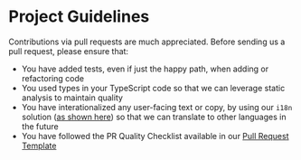 # Project Guidelines

Contributions via pull requests are much appreciated. Before sending us a pull request, please ensure that:

- You have added tests, even if just the happy path, when adding or refactoring code
- You used types in your TypeScript code so that we can leverage static analysis to maintain quality
- You have interationalized any user-facing text or copy, by using our `i18n` solution ([as shown here](https://github.com/aws-samples/pcluster-manager/pull/175/commits/fdc6b77987c87a26f51dbc8da5d371d95ef80601)) so that we can translate to other languages in the future
- You have followed the PR Quality Checklist available in our [Pull Request Template](.github/pull_request_template.md)

